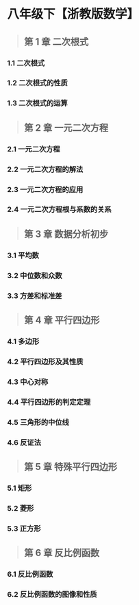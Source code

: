 # 八年级下【浙教版数学】

> ## 第 1 章 二次根式

### 1.1 二次根式

### 1.2 二次根式的性质

### 1.3 二次根式的运算

> ## 第 2 章 一元二次方程

### 2.1 一元二次方程

### 2.2 一元二次方程的解法

### 2.3 一元二次方程的应用

### 2.4 一元二次方程根与系数的关系

> ## 第 3 章 数据分析初步

### 3.1 平均数

### 3.2 中位数和众数

### 3.3 方差和标准差

> ## 第 4 章 平行四边形

### 4.1 多边形

### 4.2 平行四边形及其性质

### 4.3 中心对称

### 4.4 平行四边形的判定定理

### 4.5 三角形的中位线

### 4.6 反证法

> ## 第 5 章 特殊平行四边形

### 5.1 矩形

### 5.2 菱形

### 5.3 正方形

> ## 第 6 章 反比例函数

### 6.1 反比例函数

### 6.2 反比例函数的图像和性质
